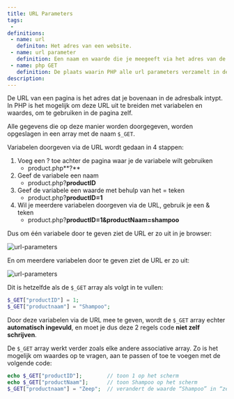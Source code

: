 ```yaml
---
title: URL Parameters
tags: 
 - 
definitions:
 - name: url
   definiton: Het adres van een website.
 - name: url parameter
   definition: Een naam en waarde die je meegeeft via het adres van de webpagina.
 - name: php GET
   definition: De plaats waarin PHP alle url parameters verzamelt in de vorm van een Associative Array.
description: 
---
```


De URL van een pagina is het adres dat je bovenaan in de adresbalk intypt. In PHP is het mogelijk om deze URL uit te breiden met variabelen en waardes, om te gebruiken in de pagina zelf.

Alle gegevens die op deze manier worden doorgegeven, worden opgeslagen in een array met de naam `$_GET`.

Variabelen doorgeven via de URL wordt gedaan in 4 stappen:

 1. Voeg een ? toe achter de pagina waar je de variabele wilt gebruiken
    - product.php**?**
 2. Geef de variabele een naam
    - product.php?**productID**
 3. Geef de variabele een waarde met behulp van het = teken
    - product.php?**productID=1**
 4. Wil je meerdere variabelen doorgeven via de URL, gebruik je een & teken
    - product.php?**productID=1&productNaam=shampoo**
 
Dus om één variabele door te geven ziet de URL er zo uit in je browser:

<img src="{{ site.baseurl }}/assets/img/url-parameters2.jpg" alt="url-parameters" style="height: auto; max-width: 100%">

En om meerdere variabelen door te geven ziet de URL er zo uit:

<img src="{{ site.baseurl }}/assets/img/url-parameters1.jpg" alt="url-parameters" style="height: auto; max-width: 100%">
 
Dit is hetzelfde als de `$_GET` array als volgt in te vullen:

```php
$_GET["productID"] = 1;
$_GET["productnaam"] = "Shampoo";
```

Door deze variabelen via de URL mee te geven, wordt de `$_GET` array echter **automatisch ingevuld**, en moet je dus deze 2 regels code **niet zelf schrijven**.

De `$_GET` array werkt verder zoals elke andere associative array. Zo is het mogelijk om waardes op te vragen, aan te passen of toe te voegen met de volgende code:

```php
echo $_GET["productID"];		// toon 1 op het scherm
echo $_GET["productNaam"];		// toon Shampoo op het scherm
$_GET["productnaam"] = "Zeep";	// verandert de waarde “Shampoo” in “zeep” in de $_GET array
```
